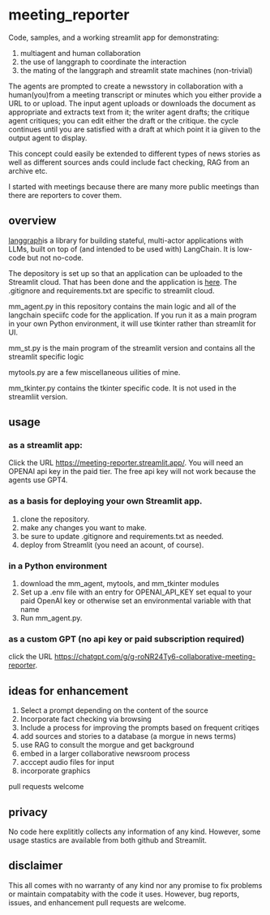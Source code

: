 # meeting_reporter
Code, samples, and a working streamlit app for demonstrating:
1. multiagent and human collaboration
2. the use of langgraph to coordinate the interaction
3. the mating of the langgraph and streamlit state machines (non-trivial)

The agents are prompted to create a newsstory in collaboration with a human(you)from a meeting transcript or minutes which you either provide a URL to or upload. The input agent uploads or downloads the document as appropriate and extracts text from it; the writer agent drafts; the critique agent critiques; you can edit either the draft or the critique. the cycle continues until you are satisfied with a draft at which point it ia giiven to the output agent to display.

This concept could easily be extended to different types of news stories as well as different sources ands could include fact checking, RAG from an archive etc.

I started with meetings because there are many more public meetings than there are reporters to cover them.

## overview

[langgraph](https://github.com/langchain-ai/langgraph)is a library for building stateful, multi-actor applications with LLMs, built on top of (and intended to be used with) LangChain. It is low-code but not no-code.

The depository is set up so that an application can be uploaded to the Streamlit cloud. That has been done and the application is [here](https://meeting-reporter.streamlit.app/). The .gitignore and requirements.txt are specific to streamlit cloud.

mm_agent.py in this repository contains the main logic and all of the langchain speciifc code for the application. If you run it as a main program in your own Python environment, it will use tkinter rather than streamlit for UI.

mm_st.py is the main program of the streamlit version and contains all the streamlit specific logic

mytools.py are a few miscellaneous uilities of mine.

mm_tkinter.py contains  the tkinter specific code. It is not used in the streamliit version.


## usage

### as a streamlit app:
Click the URL https://meeting-reporter.streamlit.app/. You will need an OPENAI api key in the paid tier. The free api key will not work because the agents use GPT4.

### as a basis for deploying your own Streamlit app.
1. clone the repository.
2. make any changes you want to make.
3. be sure to update .gitignore and requirements.txt as needed.
4. deploy from Streamlit (you need an acount, of course).

### in a Python environment

1. download the mm_agent, mytools, and mm_tkinter modules 
2. Set up a .env file with an entry for OPENAI_API_KEY set equal to your paid OpenAI key or otherwise set an environmental variable with that name
3. Run mm_agent.py.

### as a custom GPT (no api key or paid subscription required)
click the URL https://chatgpt.com/g/g-roNR24Ty6-collaborative-meeting-reporter.

## ideas for enhancement
1. Select a prompt depending on the content of the source
2. Incorporate fact checking via browsing
3. Include a process for improving the prompts based on frequent critiqes
4. add sources and stories to a database (a morgue in news terms)
5. use RAG to consult the morgue and get background
6. embed in a larger collaborative newsroom process
7. acccept audio files for input
8. incorporate graphics

pull requests welcome

## privacy
No code here explititly collects any information of any kind. However, some usage stastics are available from both github and Streamlit.

## disclaimer
This all comes with no warranty of any kind nor any promise to fix problems or maintain compatabity with the code it uses. However, bug reports, issues, and enhancement pull requests are welcome.





